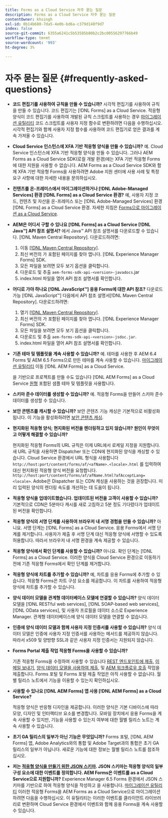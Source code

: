 ```yaml
---
title: Forms as a Cloud Service 자주 묻는 질문
description: Forms as a Cloud Service 자주 묻는 질문
contentOwner: khsingh
exl-id: 0b14b680-7da5-4e0b-bd6a-c379d148f9d7
index: false
source-git-commit: 6355a6241c5b53585b80b2c2bc00556297766b49
workflow-type: tm+mt
source-wordcount: '993'
ht-degree: 3%

---
```


# 자주 묻는 질문 {#frequently-asked-questions}

* **코드 편집기를 사용하여 규칙을 만들 수 있습니까?**
시각적 편집기를 사용하여 규칙을 만들 수 있습니다. 코드 편집기는 [!DNL Forms] as a Cloud Service. 적응형 양식이 코드 편집기를 사용하여 개발된 규칙 스크립트를 사용하는 경우 [마이그레이션 유틸리티](migrate-to-forms-as-a-cloud-service.md) 코드 스크립트를 사용자 지정 함수로 변환하려면 다음을 수행하십시오. 시각적 편집기와 함께 사용자 지정 함수를 사용하여 코드 편집기로 얻은 결과를 계속 가져올 수 있습니다.

* **Cloud Service 인스턴스에 XFA 기반 적응형 양식을 만들 수 있습니까?**
예. Cloud Service 인스턴스에 XFA 기반 적응형 양식을 만들 수 있습니다. 그러나 AEM Forms as a Cloud Service SDK(로컬 개발 환경)에는 XFA 기반 적응형 Forms에 대한 지원을 사용할 수 없습니다. AEM Forms as a Cloud Service SDK와 함께 XFA 기반 적응형 Forms을 사용하려면 Adobe 지원 센터에 사용 사례 및 특정 요구 사항에 대한 자세한 내용을 문의하십시오.

<!-- * **Can I use an XDP as a Document of Record (DoR) template? Is Forms Designer included in AEM Forms as a Cloud Service license?** 

  Yes, you can use an XDP as a Document of Record template on Cloud Service instances. However, support to use XDP as a Document of Record template is not available for AEM Forms as a Cloud Service SDK (Local development environment). -->

* **컨텐츠를 온-프레미스에서 마이그레이션하거나 [!DNL Adobe-Managed Services] 환경 [!DNL Forms] as a Cloud Service 환경?**
예, 사용자 지정 코드, 컨텐츠 및 자산을 온-프레미스 또는 [!DNL Adobe-Managed Services] 환경 [!DNL Forms] as a Cloud Service 환경. 자세한 지침은 [Forms으로 마이그레이션 as a Cloud Service](migrate-to-forms-as-a-cloud-service.md).

<!-- You can use package manager or Experience Manager UI to [export and import Forms and related assets](import-export-forms-templates.md), use the migration utility to make your existing assets compatible with [!DNL Forms] as a Cloud Service, use the [Best Practices Analyzer](https://experienceleague.adobe.com/docs/experience-manager-cloud-service/moving/cloud-migration/best-practices-analyzer/overview-best-practices-analyzer.html?lang=en#best-practices-analyzer) tool to find the features and APIs that require changes and updated before migration, and use the [Content Transfer Tools](https://docs.adobe.com/content/help/en/experience-manager-cloud-service/moving/home.html) to move your custom code without refactoring it. -->

* **AEM은 어디서 구할 수 있나요 [!DNL Forms] as a Cloud Service [!DNL Java™] API 참조 설명서?**
에서 Java™ API 참조 설명서를 다운로드할 수 있습니다. [!DNL Maven Central Repository]. 다운로드하려면:
   1. 이동 [[!DNL Maven Central Repository]](https://mvnrepository.com/artifact/com.adobe.aem/aem-forms-sdk-api).
   1. 최신 버전의 가 포함된 페이지를 찾아 엽니다. [!DNL Experience Manager Forms] SDK.
   1. 모든 파일을 보려면 모두 보기 옵션을 클릭합니다.
   1. 다운로드 및 추출 `aem-forms-sdk-api-<version>-javadocs`.jar
   1. index.html 파일을 열어 API 참조 설명서를 확인합니다.

* **어디로 가야 하나요 [!DNL JavaScript™] 응용 Forms에 대한 API 참조?**
다운로드 가능 [!DNL JavaScript™] 다음에서 API 참조 설명서[!DNL  Maven Central Repository]. 다운로드하려면:
   1. 열기 [[!DNL Maven Central Repository]](https://mvnrepository.com/artifact/com.adobe.aem/aem-forms-sdk-api).
   1. 최신 버전의 가 포함된 페이지를 찾아 엽니다. [!DNL Experience Manager Forms] SDK.
   1. 모든 파일을 보려면 모두 보기 옵션을 클릭합니다.
   1. 다운로드 및 추출 `aem-forms-sdk-api-<version>-jsdoc.jar`.
   1. index.html 파일을 열어 API 참조 설명서를 확인합니다.

* **기존 테마 및 템플릿을 계속 사용할 수 있습니까?**
예. 테마를 사용한 후 AEM 6.4 Forms 및 AEM 6.5 Forms으로 만든 테마를 계속 사용할 수 있습니다. [마이그레이션 유틸리티](migrate-to-forms-as-a-cloud-service.md) 이동 [!DNL AEM Forms] as a Cloud Service.

   을 기반으로 프로젝트를 만들 수도 있습니다 [!DNL AEM Forms] as a Cloud Service [원형](setup-local-development-environment.md#forms-cloud-service-local-development-environment) 포함된 샘플 테마 및 템플릿을 사용합니다.

* **스키마 준수 데이터를 생성할 수 있습니까?**
예. 적응형 Forms을 만들어 스키마 준수 데이터를 생성할 수 있습니다.

<!-- * **Can I pass custom parameters to the prefill service?**
Custom parameters are planned for an upcoming release. -->

* **보안 콘텐츠를 캐시할 수 있습니까?**
보안 콘텐츠 기능 캐싱은 기본적으로 비활성화됩니다. 이 기능을 활성화하려면 [보안 콘텐츠 캐싱](https://experienceleague.adobe.com/docs/experience-manager-dispatcher/using/configuring/permissions-cache.html?lang=ko-KR).

* **현지화된 적응형 양식; 현지화된 버전을 렌더링하고 있지 않습니까? 원인이 무엇이고 어떻게 해결할 수 있습니까?**

   현지화된 적응형 Forms의 URL 규칙은 이제 URL에서 로케일 지정을 지원합니다. 새 URL 규칙을 사용하면 Dispatcher 또는 CDN에 현지화된 양식을 캐싱할 수 있습니다. Cloud Service 환경에서 URL 형식을 사용합니다 `http://host:port/content/forms/af/<afName>.<locale>.html` 를 입력하여 대신 현지화된 적응형 양식 버전을 요청합니다. `http://host:port/content/forms/af/afName.html?afAcceptLang=<locale>`. Adobe은 Dispatcher 또는 CDN 캐싱을 사용하는 것을 권장합니다. 미리 입력된 양식의 렌더링 속도를 개선하는 데 도움이 됩니다.

* **적응형 양식을 업데이트했습니다. 업데이트된 버전을 고객이 사용할 수 있습니까?**
기본적으로 CDN은 5분마다 캐시를 새로 고침하고 5분 정도 기다렸다가 업데이트된 버전을 확인합니다.

* **적응형 양식의 서명 단계를 사용하여 브라우저 내 서명 경험을 만들 수 있습니까?**
아니요. 서명 단계는 [!DNL Forms] as a Cloud Service. 응용 Forms에서 서명 단계를 제거합니다. 사용자가 제출 후 서명 단계 대신 적응형 양식에 서명할 수 있도록 허용합니다. 따라서 브라우저 내 서명 환경을 계속 제공할 수 있습니다.

* **적응형 양식에서 확인 단계를 사용할 수 있습니까?**
아니요. 확인 단계는 [!DNL Forms] as a Cloud Service. 이러한 양식을 Cloud Service 환경으로 이동하기 전에 기존 적응형 Forms에서 확인 단계를 제거합니다.

* **적응형 양식에 차트를 추가할 수 있습니까?**
예, 차트를 응용 Forms에 추가할 수 있습니다. 적응형 Forms은 차트 구성 요소를 제공합니다. 이 차트를 사용하여 적응형 양식에 차트를 추가할 수 있습니다.

* **양식 데이터 모델을 관계형 데이터베이스 모델에 연결할 수 있습니까?**
양식 데이터 모델을 [!DNL RESTful web services], [!DNL SOAP-based web services], [!DNL OData services], 및 사용자 프로필을 데이터 소스로 Experience Manager. 관계형 데이터베이스에 양식 데이터 모델을 연결할 수 없습니다.

* **인증에 양식 데이터 모델과 함께 사용자 지정 인증서를 사용할 수 있습니까?**
양식 데이터 모델은 인증에 사용자 지정 인증서를 사용하는 메서드를 제공하지 않습니다. 따라서 x509 및 양방향 SSL과 같은 사용자 지정 인증서는 지원되지 않습니다.

* **Forms Portal 제출 작업 적응형 Forms을 사용할 수 있습니까?**

   기존 적응형 Forms을 수정하여 사용할 수 있습니다 [REST 엔드포인트에 제출](configuring-submit-actions.md#submit-to-rest-endpoint), [이메일 보내기](configuring-submit-actions.md#send-email), [양식 데이터 모델을 사용하여 제출](configuring-submit-actions.md#submit-using-form-data-model), 및 [AEM 워크플로우 호출](configuring-submit-actions.md#invoke-an-aem-workflow) 작업을 제출합니다. Forms 포털 및 Forms 포털 제출 작업은 아직 사용할 수 없습니다. 월별 릴리스 노트에서 기능을 이용할 수 있는지 확인하십시오.

* **사용할 수 있나요 [!DNL AEM Forms] 앱 사용 [!DNL AEM Forms] as a Cloud Service?**

   적응형 양식은 반응형 디자인을 제공합니다. 이러한 양식은 기본 디바이스에 따라 모양, 디자인 및 인터랙티브 요소를 변경합니다. 모바일 장치에서 응용 Forms을 계속 사용할 수 있지만, 기능을 사용할 수 있는지 여부에 대한 월별 릴리스 노트는 계속 사용할 수 있습니다.

* **초기 GA 릴리스의 일부가 아닌 기능은 무엇입니까?**
Forms 포털, [!DNL AEM Forms] 앱, Adobe Analytics와의 통합 및 Adobe Target과의 통합은 초기 GA 릴리스의 일부가 아닙니다. 새로운 기능에 대한 정보는 월별 릴리스 노트를 참조하십시오.

* **저는 [적응형 양식을 만들기 위한 JSON 스키마](adaptive-form-json-schema-form-model.md). JSON 스키마는 적응형 양식의 일부 구성 요소에 대한 이벤트를 정의합니다. AEM Forms은 이벤트를 as a Cloud Service으로 지원합니까?**
Experience Manager 6.5 Forms 환경에서 JSON 스키마를 기반으로 하여 적응형 양식을 작성하고 을 사용합니다. [마이그레이션 유틸리티](migrate-to-forms-as-a-cloud-service.md) 이러한 적응형 Forms을 AEM Forms as a Cloud Service으로 마이그레이션하려면 다음을 수행하십시오. 이 유틸리티는 이러한 이벤트를 클라이언트 라이브러리로 변환하며 Cloud Service 환경에서 이벤트와 함께 응용 Forms을 계속 사용할 수 있습니다.

<!-- 

* **Is there any AEM Forms as a Cloud Service connector for Microsoft Power Automate?**

  Yes, Adobe provides an Adobe Experience Manager connector to access [Adobe Experience Manager Forms - Communication capabilities](https://experienceleague.adobe.com/docs/experience-manager-cloud-service/content/forms/using-communications/aem-forms-cloud-service-communications-introduction.html) through Microsoft Power Automate. You can create a PDF document that is based on a form design and XML form data or create PostScript (PS), Printer Command Language (PCL), Zebra Printing Language (ZPL) and other Printer Definition Language documents. 

  You can get started with Adobe Experience Manager easily with just a few steps:

  1. Generate the Service credentials: Use Adobe Experience Manager Developer Console to [generate](https://experienceleague.adobe.com/docs/experience-manager-learn/getting-started-with-aem-headless/authentication/service-credentials.html?#generate-service-credentials) the service credentials.  
  
  1. Setup your connection: Add your service credentials to the Adobe Experience Manager Connector. You can get crdential from service credential JSON and copy these credential details to your one-time connection setup:

    * AEM Server
    * Organization ID 
    * Client ID
    * Client Secret
    * Technical Account ID
    * Meta Scopes
    * Private Key - base64 encoded keys are accepted
    * Adobe IMS Host URL

    <br> 
    
    ![Use your Service Credential JSON for credential details](assets/forms-aem-pa-connector-connection.png)

    A sample Service Credential JSON file fields mapped to Adobe Experience Manager connector for Microsoft Power Automate.

    -->


